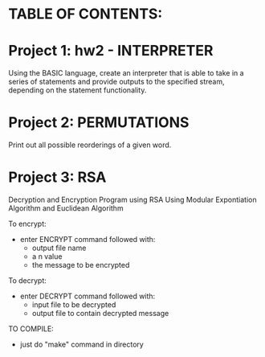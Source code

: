 # TABLE OF CONTENTS:


# Project 1: hw2 - INTERPRETER

Using the BASIC language, create an interpreter that is able to take in a series of statements and provide outputs to the specified stream, depending on the statement functionality.

# Project 2: PERMUTATIONS

Print out all possible reorderings of a given word.

# Project 3: RSA

Decryption and Encryption Program using RSA
Using Modular Expontiation Algorithm and Euclidean Algorithm

To encrypt:
 - enter ENCRYPT command followed with:
     - output file name
     - a n value 
     - the message to be encrypted

To decrypt:
 - enter DECRYPT command followed with:
    - input file to be decrypted
    - output file to contain decrypted message

TO COMPILE:
 - just do "make" command in directory

